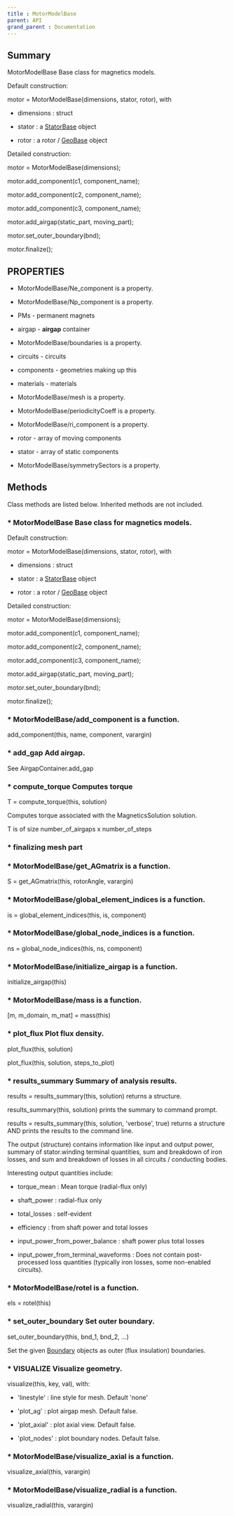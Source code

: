 ```yaml
---
title : MotorModelBase
parent: API
grand_parent : Documentation
---
```

## Summary
MotorModelBase Base class for magnetics models.

Default construction:

motor = MotorModelBase(dimensions, stator, rotor), with

* dimensions : struct

* stator : a [StatorBase](StatorBase.html) object

* rotor : a rotor / [GeoBase](GeoBase.html) object

Detailed construction:

motor = MotorModelBase(dimensions);

motor.add_component(c1, component_name);

motor.add_component(c2, component_name);

motor.add_component(c3, component_name);

motor.add_airgap(static_part, moving_part);

motor.set_outer_boundary(bnd);

motor.finalize();
## PROPERTIES
* MotorModelBase/Ne_component is a property.

* MotorModelBase/Np_component is a property.

* PMs - permanent magnets

* airgap - **airgap** container

* MotorModelBase/boundaries is a property.

* circuits - circuits

* components - geometries making up this

* materials - materials

* MotorModelBase/mesh is a property.

* MotorModelBase/periodicityCoeff is a property.

* MotorModelBase/ri_component is a property.

* rotor - array of moving components

* stator - array of static components

* MotorModelBase/symmetrySectors is a property.

## Methods
Class methods are listed below. Inherited methods are not included.
### * MotorModelBase Base class for magnetics models.

Default construction:

motor = MotorModelBase(dimensions, stator, rotor), with

* dimensions : struct

* stator : a [StatorBase](StatorBase.html) object

* rotor : a rotor / [GeoBase](GeoBase.html) object

Detailed construction:

motor = MotorModelBase(dimensions);

motor.add_component(c1, component_name);

motor.add_component(c2, component_name);

motor.add_component(c3, component_name);

motor.add_airgap(static_part, moving_part);

motor.set_outer_boundary(bnd);

motor.finalize();

### * MotorModelBase/add_component is a function.
add_component(this, name, component, varargin)

### * add_gap Add airgap.

See AirgapContainer.add_gap

### * compute_torque Computes torque

T = compute_torque(this, solution)

Computes torque associated with the MagneticsSolution
solution.

T is of size number_of_airgaps x number_of_steps

### * finalizing mesh part

### * MotorModelBase/get_AGmatrix is a function.
S = get_AGmatrix(this, rotorAngle, varargin)

### * MotorModelBase/global_element_indices is a function.
is = global_element_indices(this, is, component)

### * MotorModelBase/global_node_indices is a function.
ns = global_node_indices(this, ns, component)

### * MotorModelBase/initialize_airgap is a function.
initialize_airgap(this)

### * MotorModelBase/mass is a function.
[m, m_domain, m_mat] = mass(this)

### * plot_flux Plot flux density.

plot_flux(this, solution)

plot_flux(this, solution, steps_to_plot)

### * results_summary Summary of analysis results.

results = results_summary(this, solution) returns a structure.

results_summary(this, solution) prints the summary to command prompt.

results = results_summary(this, solution, 'verbose', true) returns a
structure AND prints the results to the command line.

The output (structure) contains information like input and output power,
summary of stator.winding terminal quantities, sum and breakdown of iron
losses, and sum and breakdown of losses in all circuits / conducting
bodies.

Interesting output quantities include:

* torque_mean : Mean torque (radial-flux only)

* shaft_power : radial-flux only

* total_losses : self-evident

* efficiency : from shaft power and total losses

* input_power_from_power_balance : shaft power plus total losses

* input_power_from_terminal_waveforms : Does not contain post-processed
loss quantities (typically iron losses, some non-enabled circuits).

### * MotorModelBase/rotel is a function.
els = rotel(this)

### * set_outer_boundary Set outer boundary.

set_outer_boundary(this, bnd_1, bnd_2, ...)

Set the given [Boundary](Boundary.html) objects as outer (flux insulation)
boundaries.

### * VISUALIZE Visualize geometry.

visualize(this, key, val), with:

* 'linestyle' : line style for mesh. Default 'none'

* 'plot_ag' : plot airgap mesh. Default false.

* 'plot_axial' : plot axial view. Default false.

* 'plot_nodes' : plot boundary nodes. Default false.

### * MotorModelBase/visualize_axial is a function.
visualize_axial(this, varargin)

### * MotorModelBase/visualize_radial is a function.
visualize_radial(this, varargin)

